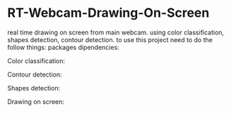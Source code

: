 # RT-Webcam-Drawing-On-Screen
real time drawing on screen from main webcam.
using color classification, shapes detection, contour detection.
to use this project need to do the follow things:
packages dipendencies:

Color classification:

Contour detection:

Shapes detection:

Drawing on screen:
